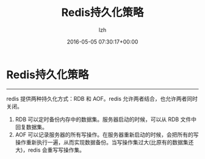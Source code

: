 ﻿---
author: lzh
date: 2016-05-05 07:30:17+00:00
layout: post
title: "Redis持久化策略"
categories:
- Redis

---


# Redis持久化策略

-----

redis 提供两种持久化方式：RDB 和 AOF。redis 允许两者结合，也允许两者同时关闭。

 1. RDB 可以定时备份内存中的数据集。服务器启动的时候，可以从 RDB 文件中回复数据集。
 2. AOF 可以记录服务器的所有写操作。在服务器重新启动的时候，会把所有的写操作重新执行一遍，从而实现数据备份。当写操作集过大(比原有的数据集还大)，redis 会重写写操作集。




